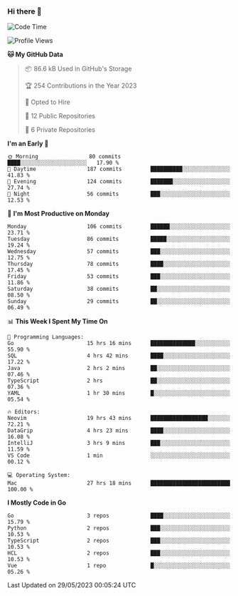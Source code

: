 ### Hi there 👋
<!--![visitors](https://visitor-badge.glitch.me/badge?page_id=d0zingcat)-->
<!--
**d0zingcat/d0zingcat** is a ✨ _special_ ✨ repository because its `README.md` (this file) appears on your GitHub profile.

Here are some ideas to get you started:

- 🔭 I’m currently working on ...
- 🌱 I’m currently learning ...
- 👯 I’m looking to collaborate on ...
- 🤔 I’m looking for help with ...
- 💬 Ask me about ...
- 📫 How to reach me: ...
- 😄 Pronouns: ...
- ⚡ Fun fact: ...
-->
<!--START_SECTION:waka-->
![Code Time](http://img.shields.io/badge/Code%20Time-2%2C649%20hrs%206%20mins-blue)

![Profile Views](http://img.shields.io/badge/Profile%20Views-0-blue)

**🐱 My GitHub Data** 

> 📦 86.6 kB Used in GitHub's Storage 
 > 
> 🏆 254 Contributions in the Year 2023
 > 
> 💼 Opted to Hire
 > 
> 📜 12 Public Repositories 
 > 
> 🔑 6 Private Repositories 
 > 
**I'm an Early 🐤** 

```text
🌞 Morning                80 commits          ████░░░░░░░░░░░░░░░░░░░░░   17.90 % 
🌆 Daytime                187 commits         ██████████░░░░░░░░░░░░░░░   41.83 % 
🌃 Evening                124 commits         ███████░░░░░░░░░░░░░░░░░░   27.74 % 
🌙 Night                  56 commits          ███░░░░░░░░░░░░░░░░░░░░░░   12.53 % 
```
📅 **I'm Most Productive on Monday** 

```text
Monday                   106 commits         ██████░░░░░░░░░░░░░░░░░░░   23.71 % 
Tuesday                  86 commits          █████░░░░░░░░░░░░░░░░░░░░   19.24 % 
Wednesday                57 commits          ███░░░░░░░░░░░░░░░░░░░░░░   12.75 % 
Thursday                 78 commits          ████░░░░░░░░░░░░░░░░░░░░░   17.45 % 
Friday                   53 commits          ███░░░░░░░░░░░░░░░░░░░░░░   11.86 % 
Saturday                 38 commits          ██░░░░░░░░░░░░░░░░░░░░░░░   08.50 % 
Sunday                   29 commits          ██░░░░░░░░░░░░░░░░░░░░░░░   06.49 % 
```


📊 **This Week I Spent My Time On** 

```text
💬 Programming Languages: 
Go                       15 hrs 16 mins      ██████████████░░░░░░░░░░░   55.90 % 
SQL                      4 hrs 42 mins       ████░░░░░░░░░░░░░░░░░░░░░   17.22 % 
Java                     2 hrs 2 mins        ██░░░░░░░░░░░░░░░░░░░░░░░   07.46 % 
TypeScript               2 hrs               ██░░░░░░░░░░░░░░░░░░░░░░░   07.36 % 
YAML                     1 hr 30 mins        █░░░░░░░░░░░░░░░░░░░░░░░░   05.54 % 

🔥 Editors: 
Neovim                   19 hrs 43 mins      ██████████████████░░░░░░░   72.21 % 
DataGrip                 4 hrs 23 mins       ████░░░░░░░░░░░░░░░░░░░░░   16.08 % 
IntelliJ                 3 hrs 9 mins        ███░░░░░░░░░░░░░░░░░░░░░░   11.59 % 
VS Code                  1 min               ░░░░░░░░░░░░░░░░░░░░░░░░░   00.12 % 

💻 Operating System: 
Mac                      27 hrs 18 mins      █████████████████████████   100.00 % 
```

**I Mostly Code in Go** 

```text
Go                       3 repos             ████░░░░░░░░░░░░░░░░░░░░░   15.79 % 
Python                   2 repos             ███░░░░░░░░░░░░░░░░░░░░░░   10.53 % 
TypeScript               2 repos             ███░░░░░░░░░░░░░░░░░░░░░░   10.53 % 
HCL                      2 repos             ███░░░░░░░░░░░░░░░░░░░░░░   10.53 % 
Vue                      1 repo              █░░░░░░░░░░░░░░░░░░░░░░░░   05.26 % 
```




 Last Updated on 29/05/2023 00:05:24 UTC
<!--END_SECTION:waka-->

